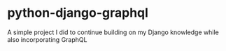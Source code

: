 # python-django-graphql
A simple project I did to continue building on my Django knowledge while also incorporating GraphQL
